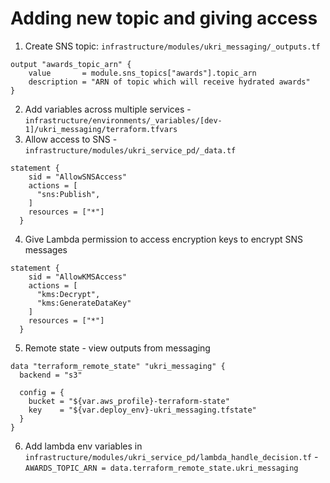 # Adding new topic and giving access

1. Create SNS topic: `infrastructure/modules/ukri_messaging/_outputs.tf `

```
output "awards_topic_arn" {
    value       = module.sns_topics["awards"].topic_arn
    description = "ARN of topic which will receive hydrated awards"
}
```

2. Add variables across multiple services - `infrastructure/environments/_variables/[dev-1]/ukri_messaging/terraform.tfvars`
3. Allow access to SNS - `infrastructure/modules/ukri_service_pd/_data.tf`

```
statement {
    sid = "AllowSNSAccess"
    actions = [
      "sns:Publish",
    ]
    resources = ["*"]
  }
```

4. Give Lambda permission to access encryption keys to encrypt SNS messages

```
statement {
    sid = "AllowKMSAccess"
    actions = [
      "kms:Decrypt",
      "kms:GenerateDataKey"
    ]
    resources = ["*"]
  }
```

5. Remote state - view outputs from messaging

```
data "terraform_remote_state" "ukri_messaging" {
  backend = "s3"

  config = {
    bucket = "${var.aws_profile}-terraform-state"
    key    = "${var.deploy_env}-ukri_messaging.tfstate"
  }
}
```

6. Add lambda env variables in ` infrastructure/modules/ukri_service_pd/lambda_handle_decision.tf` - `AWARDS_TOPIC_ARN = data.terraform_remote_state.ukri_messaging`
